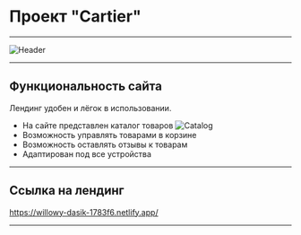# Проект "Cartier"

___

![Header](https://disk.yandex.ru/i/0V6N5P52WDz6UQ)

___

## Функциональность сайта

Лендинг удобен и лёгок в использовании.
+ На сайте представлен каталог товаров
  ![Catalog](https://github.com/anastasiadergaeva/online-store-project/assets/137817080/4dbee409-1bcc-4539-9cad-6eae9c8898b0)
+ Возможность управлять товарами в корзине
+ Возможность оставлять отзывы к товарам
+ Адаптирован под все устройства

___

## Ссылка на лендинг

https://willowy-dasik-1783f6.netlify.app/

___





